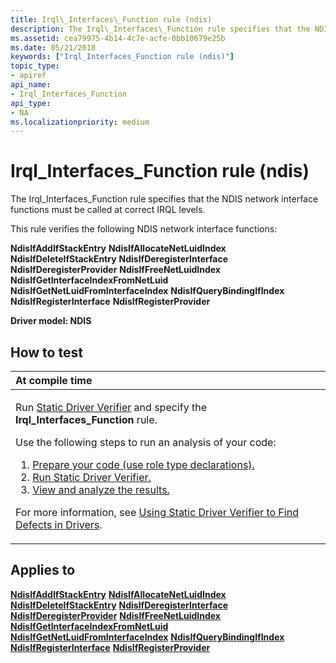 ```yaml
---
title: Irql\_Interfaces\_Function rule (ndis)
description: The Irql\_Interfaces\_Function rule specifies that the NDIS network interface functions must be called at correct IRQL levels.
ms.assetid: cea79975-4b14-4c7e-acfe-0bb10679e25b
ms.date: 05/21/2018
keywords: ["Irql_Interfaces_Function rule (ndis)"]
topic_type:
- apiref
api_name:
- Irql_Interfaces_Function
api_type:
- NA
ms.localizationpriority: medium
---
```


# Irql\_Interfaces\_Function rule (ndis)


The Irql\_Interfaces\_Function rule specifies that the NDIS network interface functions must be called at correct IRQL levels.

This rule verifies the following NDIS network interface functions:

**NdisIfAddIfStackEntry**
**NdisIfAllocateNetLuidIndex**
**NdisIfDeleteIfStackEntry**
**NdisIfDeregisterInterface**
**NdisIfDeregisterProvider**
**NdisIfFreeNetLuidIndex**
**NdisIfGetInterfaceIndexFromNetLuid**
**NdisIfGetNetLuidFromInterfaceIndex**
**NdisIfQueryBindingIfIndex**
**NdisIfRegisterInterface**
**NdisIfRegisterProvider**

**Driver model: NDIS**

How to test
-----------

<table>
<colgroup>
<col width="100%" />
</colgroup>
<thead>
<tr class="header">
<th align="left">At compile time</th>
</tr>
</thead>
<tbody>
<tr class="odd">
<td align="left"><p>Run <a href="https://docs.microsoft.com/windows-hardware/drivers/devtest/static-driver-verifier" data-raw-source="[Static Driver Verifier](./static-driver-verifier.md)">Static Driver Verifier</a> and specify the <strong>Irql_Interfaces_Function</strong> rule.</p>
Use the following steps to run an analysis of your code:
<ol>
<li><a href="https://docs.microsoft.com/windows-hardware/drivers/devtest/using-static-driver-verifier-to-find-defects-in-drivers#preparing-your-source-code" data-raw-source="[Prepare your code (use role type declarations).](./using-static-driver-verifier-to-find-defects-in-drivers.md#preparing-your-source-code)">Prepare your code (use role type declarations).</a></li>
<li><a href="https://docs.microsoft.com/windows-hardware/drivers/devtest/using-static-driver-verifier-to-find-defects-in-drivers#running-static-driver-verifier" data-raw-source="[Run Static Driver Verifier.](./using-static-driver-verifier-to-find-defects-in-drivers.md#running-static-driver-verifier)">Run Static Driver Verifier.</a></li>
<li><a href="https://docs.microsoft.com/windows-hardware/drivers/devtest/using-static-driver-verifier-to-find-defects-in-drivers#viewing-and-analyzing-the-results" data-raw-source="[View and analyze the results.](./using-static-driver-verifier-to-find-defects-in-drivers.md#viewing-and-analyzing-the-results)">View and analyze the results.</a></li>
</ol>
<p>For more information, see <a href="https://docs.microsoft.com/windows-hardware/drivers/devtest/using-static-driver-verifier-to-find-defects-in-drivers" data-raw-source="[Using Static Driver Verifier to Find Defects in Drivers](./using-static-driver-verifier-to-find-defects-in-drivers.md)">Using Static Driver Verifier to Find Defects in Drivers</a>.</p></td>
</tr>
</tbody>
</table>

Applies to
----------

[**NdisIfAddIfStackEntry**](/windows-hardware/drivers/ddi/ndis/nf-ndis-ndisifaddifstackentry)
[**NdisIfAllocateNetLuidIndex**](/windows-hardware/drivers/ddi/ndis/nf-ndis-ndisifallocatenetluidindex)
[**NdisIfDeleteIfStackEntry**](/windows-hardware/drivers/ddi/ndis/nf-ndis-ndisifdeleteifstackentry)
[**NdisIfDeregisterInterface**](/windows-hardware/drivers/ddi/ndis/nf-ndis-ndisifderegisterinterface)
[**NdisIfDeregisterProvider**](/windows-hardware/drivers/ddi/ndis/nf-ndis-ndisifderegisterprovider)
[**NdisIfFreeNetLuidIndex**](/windows-hardware/drivers/ddi/ndis/nf-ndis-ndisiffreenetluidindex)
[**NdisIfGetInterfaceIndexFromNetLuid**](/windows-hardware/drivers/ddi/ndis/nf-ndis-ndisifgetinterfaceindexfromnetluid)
[**NdisIfGetNetLuidFromInterfaceIndex**](/windows-hardware/drivers/ddi/ndis/nf-ndis-ndisifgetnetluidfrominterfaceindex)
[**NdisIfQueryBindingIfIndex**](/windows-hardware/drivers/ddi/ndis/nf-ndis-ndisifquerybindingifindex)
[**NdisIfRegisterInterface**](/windows-hardware/drivers/ddi/ndis/nf-ndis-ndisifregisterinterface)
[**NdisIfRegisterProvider**](/windows-hardware/drivers/ddi/ndis/nf-ndis-ndisifregisterprovider)